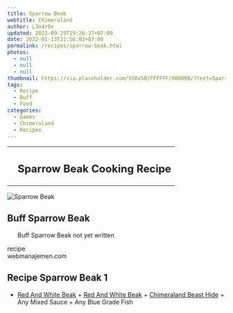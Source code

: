 ```yaml
---
title: Sparrow Beak
webtitle: Chimeraland
author: L3n4r0x
updated: 2022-09-29T19:26:37+07:00
date: 2022-01-13T21:56:03+07:00
permalink: /recipes/sparrow-beak.html
photos:
  - null
  - null
  - null
thumbnail: https://via.placeholder.com/550x50/FFFFFF/000000/?text=Sparrow Beak
tags:
  - Recipe
  - Buff
  - Food
categories:
  - Games
  - Chimeraland
  - Recipes
---
```


<section id="bootstrap-wrapper"><link rel="stylesheet" href="https://cdn.statically.io/gh/dimaslanjaka/Web-Manajemen/40ac3225/css/bootstrap-4.5-wrapper.css"/><div class="row mb-2"><div class="col-md-12 mb-2"><table class="table" id="post-info"><tbody><tr><td></td><td><h1 class="fs-5">Sparrow Beak Cooking Recipe</h1></td></tr></tbody></table></div></div><div class="card mb-2"><div class="row g-0"><div class="col-sm-4 position-relative mb-2"><img src="https://via.placeholder.com/600" class="card-img fit-cover w-100 h-100" alt="Sparrow Beak" data-fancybox="true"/></div><div class="col-sm-8 mb-2"><div class="card-body"><h2 class="card-title fs-5">Buff Sparrow Beak</h2><div class="card-text"><ul>Buff Sparrow Beak not yet written</ul></div><span class="badge rounded-pill bg-dark">recipe</span></div><div class="card-footer text-end text-muted">webmanajemen.com</div></div></div></div><div class="row mb-2"><div class="col-12 col-lg-6 recipe-item mb-2"><div class="card"><div class="card-body"><h2 class="card-title fs-5">Recipe Sparrow Beak 1</h2><div class="card-text"><ul><li><a class="text-decoration-none" href="/chimeraland/materials/red-and-white-beak.html">Red And White Beak</a><span> + </span><a class="text-decoration-none" href="/chimeraland/materials/red-and-white-beak.html">Red And White Beak</a><span> + </span><a class="text-decoration-none" href="/chimeraland/materials/chimeraland-beast-hide.html">Chimeraland Beast Hide</a><span> + </span>Any Mixed Sauce<span> + </span>Any Blue Grade Fish</li></ul></div></div></div></div></div></section>